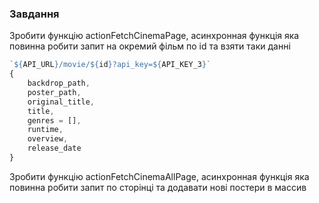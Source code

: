 ### Завдання

Зробити функцію actionFetchCinemaPage, асинхронная функція яка повинна робити запит на окремий фільм по id та взяти таки данні

```js
`${API_URL}/movie/${id}?api_key=${API_KEY_3}`
{
	backdrop_path,
    poster_path,
    original_title,
    title,
    genres = [],
    runtime,
    overview,
    release_date
}
```

Зробити функцію actionFetchCinemaAllPage, асинхронная функція яка повинна робити запит по сторінці та додавати нові постери в массив